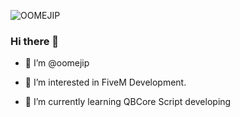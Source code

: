 ![OOMEJIP](https://user-images.githubusercontent.com/69800408/190935470-70590c88-e993-436d-9997-0cee369cbd5c.png)
### Hi there 👋
- 👋 I’m @oomejip

 
- 👀 I’m interested in FiveM Development.
- 🌱 I’m currently learning QBCore Script developing



